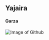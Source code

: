 ## Yajaira
#### Garza
![Image of Github](https://jvitelli.com/wp-content/uploads/2022/05/github-copilot.jpg)
